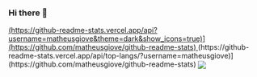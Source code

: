 ### Hi there 👋

<a href="https://github.com/matheusgiove" target="_blank">
   (https://github-readme-stats.vercel.app/api?username=matheusgiove&theme=dark&show_icons=true)](https://github.com/matheusgiove/github-readme-stats)
</a>
(https://github-readme-stats.vercel.app/api/top-langs/?username=matheusgiove)](https://github.com/matheusgiove/github-readme-stats)

<a href="https://github.com/MatheusGiove/github-readme-stats">
  <img align="center" src="https://github-readme-stats.vercel.app/api?username=matheusgiove&theme=dark&show_icons=true)](https://github.com/matheusgiove/github-readme-stats" />
</a>
